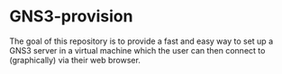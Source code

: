 # GNS3-provision
The goal of this repository is to provide a fast and easy way to set up a GNS3 server in a virtual machine which the user can then connect to (graphically) via their web browser.
